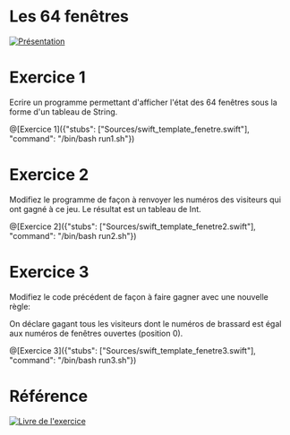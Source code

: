 # Les 64 fenêtres

[![Présentation](https://www.dropbox.com/s/vzfx3bjms0xieut/screen-video.jpg?raw=1)](https://www.dropbox.com/s/qs6u7yx71i4yub0/64fenetres_-_moyenne.mov?raw=0)


# Exercice 1
Ecrire un programme permettant d'afficher l'état des 64 fenêtres sous la forme d'un tableau de String.


@[Exercice 1]({"stubs": ["Sources/swift_template_fenetre.swift"], "command": "/bin/bash run1.sh"})

# Exercice 2
Modifiez le programme de façon à renvoyer  les numéros des visiteurs qui ont gagné à ce jeu.  Le résultat est un tableau de Int.

@[Exercice 2]({"stubs": ["Sources/swift_template_fenetre2.swift"], "command": "/bin/bash run2.sh"})

# Exercice 3
Modifiez le code précédent de façon à faire gagner avec une nouvelle règle: 

On déclare gagant tous les visiteurs dont le numéros de brassard est égal aux numéros de fenêtres ouvertes (position 0).


@[Exercice 3]({"stubs": ["Sources/swift_template_fenetre3.swift"], "command": "/bin/bash run3.sh"})


# Référence

[![Livre de l'exercice](https://www.dropbox.com/s/v23wwcynw95wqhu/book1.jpg?raw=1)](https://www.amazon.fr/Lalgorithmique-pour-tous-dexpériences-programmation/dp/2340022878/ref=sr_1_1?ie=UTF8&qid=1527248313&sr=8-1&keywords=algorithme+scilab+python&dpID=41YM-ISro%252BL&preST=_SY291_BO1,204,203,200_QL40_&dpSrc=srch)
